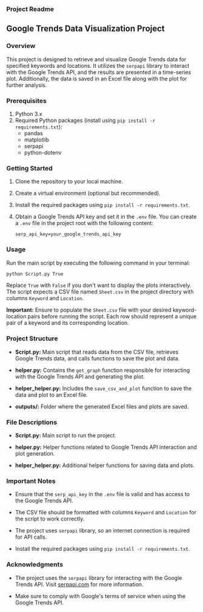 ### Project Readme

## Google Trends Data Visualization Project

### Overview

This project is designed to retrieve and visualize Google Trends data for specified keywords and locations. It utilizes the `serpapi` library to interact with the Google Trends API, and the results are presented in a time-series plot. Additionally, the data is saved in an Excel file along with the plot for further analysis.

### Prerequisites

1. Python 3.x
2. Required Python packages (install using `pip install -r requirements.txt`):
   - pandas
   - matplotlib
   - serpapi
   - python-dotenv

### Getting Started

1. Clone the repository to your local machine.
2. Create a virtual environment (optional but recommended).
3. Install the required packages using `pip install -r requirements.txt`.
4. Obtain a Google Trends API key and set it in the `.env` file. You can create a `.env` file in the project root with the following content:

   ```
   serp_api_key=your_google_trends_api_key
   ```

### Usage

Run the main script by executing the following command in your terminal:

```bash
python Script.py True
```

Replace `True` with `False` if you don't want to display the plots interactively. The script expects a CSV file named `Sheet.csv` in the project directory with columns `Keyword` and `Location`.

**Important:** Ensure to populate the `Sheet.csv` file with your desired keyword-location pairs before running the script. Each row should represent a unique pair of a keyword and its corresponding location.

### Project Structure

- **Script.py:** Main script that reads data from the CSV file, retrieves Google Trends data, and calls functions to save the plot and data.

- **helper.py:** Contains the `get_graph` function responsible for interacting with the Google Trends API and generating the plot.

- **helper_helper.py:** Includes the `save_csv_and_plot` function to save the data and plot to an Excel file.

- **outputs/:** Folder where the generated Excel files and plots are saved.

### File Descriptions

- **Script.py:** Main script to run the project.

- **helper.py:** Helper functions related to Google Trends API interaction and plot generation.

- **helper_helper.py:** Additional helper functions for saving data and plots.

### Important Notes

- Ensure that the `serp_api_key` in the `.env` file is valid and has access to the Google Trends API.

- The CSV file should be formatted with columns `Keyword` and `Location` for the script to work correctly.

- The project uses `serpapi` library, so an internet connection is required for API calls.

- Install the required packages using `pip install -r requirements.txt`.

### Acknowledgments

- The project uses the `serpapi` library for interacting with the Google Trends API. Visit [serpapi.com](https://serpapi.com/) for more information.

- Make sure to comply with Google's terms of service when using the Google Trends API.
